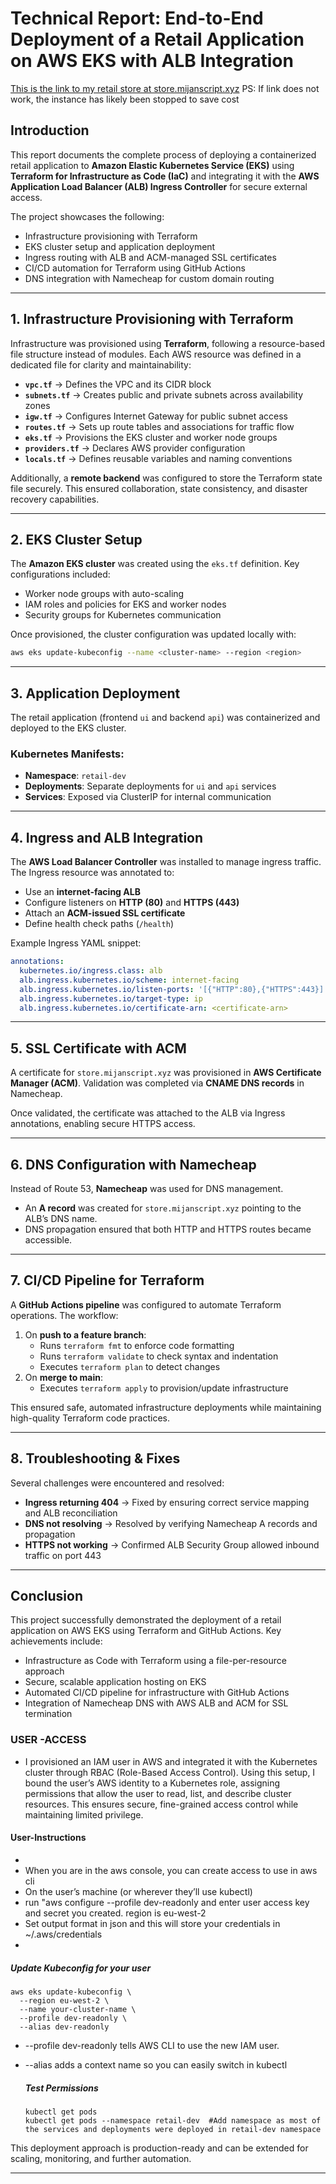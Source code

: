# Technical Report: End-to-End Deployment of a Retail Application on AWS EKS with ALB Integration
[This is the link to my retail store at store.mijanscript.xyz](https://store.mijanscript.xyz/)
PS: If link does not work, the instance has likely been stopped to save cost

## Introduction
This report documents the complete process of deploying a containerized retail application to **Amazon Elastic Kubernetes Service (EKS)** using **Terraform for Infrastructure as Code (IaC)** and integrating it with the **AWS Application Load Balancer (ALB) Ingress Controller** for secure external access.  

The project showcases the following:
- Infrastructure provisioning with Terraform  
- EKS cluster setup and application deployment  
- Ingress routing with ALB and ACM-managed SSL certificates  
- CI/CD automation for Terraform using GitHub Actions  
- DNS integration with Namecheap for custom domain routing  

---

## 1. Infrastructure Provisioning with Terraform
Infrastructure was provisioned using **Terraform**, following a resource-based file structure instead of modules. Each AWS resource was defined in a dedicated file for clarity and maintainability:  

- **`vpc.tf`** → Defines the VPC and its CIDR block  
- **`subnets.tf`** → Creates public and private subnets across availability zones  
- **`igw.tf`** → Configures Internet Gateway for public subnet access  
- **`routes.tf`** → Sets up route tables and associations for traffic flow  
- **`eks.tf`** → Provisions the EKS cluster and worker node groups  
- **`providers.tf`** → Declares AWS provider configuration  
- **`locals.tf`** → Defines reusable variables and naming conventions  

Additionally, a **remote backend** was configured to store the Terraform state file securely. This ensured collaboration, state consistency, and disaster recovery capabilities.  

---

## 2. EKS Cluster Setup
The **Amazon EKS cluster** was created using the `eks.tf` definition. Key configurations included:  
- Worker node groups with auto-scaling  
- IAM roles and policies for EKS and worker nodes  
- Security groups for Kubernetes communication  

Once provisioned, the cluster configuration was updated locally with:  
```bash
aws eks update-kubeconfig --name <cluster-name> --region <region>
```

---

## 3. Application Deployment
The retail application (frontend `ui` and backend `api`) was containerized and deployed to the EKS cluster.  

### Kubernetes Manifests:
- **Namespace**: `retail-dev`  
- **Deployments**: Separate deployments for `ui` and `api` services  
- **Services**: Exposed via ClusterIP for internal communication  

---

## 4. Ingress and ALB Integration
The **AWS Load Balancer Controller** was installed to manage ingress traffic. The Ingress resource was annotated to:  
- Use an **internet-facing ALB**  
- Configure listeners on **HTTP (80)** and **HTTPS (443)**  
- Attach an **ACM-issued SSL certificate**  
- Define health check paths (`/health`)  

Example Ingress YAML snippet:
```yaml
annotations:
  kubernetes.io/ingress.class: alb
  alb.ingress.kubernetes.io/scheme: internet-facing
  alb.ingress.kubernetes.io/listen-ports: '[{"HTTP":80},{"HTTPS":443}]'
  alb.ingress.kubernetes.io/target-type: ip
  alb.ingress.kubernetes.io/certificate-arn: <certificate-arn>
```

---

## 5. SSL Certificate with ACM
A certificate for `store.mijanscript.xyz` was provisioned in **AWS Certificate Manager (ACM)**. Validation was completed via **CNAME DNS records** in Namecheap.  

Once validated, the certificate was attached to the ALB via Ingress annotations, enabling secure HTTPS access.  

---

## 6. DNS Configuration with Namecheap
Instead of Route 53, **Namecheap** was used for DNS management.  
- An **A record** was created for `store.mijanscript.xyz` pointing to the ALB’s DNS name.  
- DNS propagation ensured that both HTTP and HTTPS routes became accessible.  

---

## 7. CI/CD Pipeline for Terraform
A **GitHub Actions pipeline** was configured to automate Terraform operations. The workflow:  
1. On **push to a feature branch**:  
   - Runs `terraform fmt` to enforce code formatting  
   - Runs `terraform validate` to check syntax and indentation  
   - Executes `terraform plan` to detect changes  
2. On **merge to main**:  
   - Executes `terraform apply` to provision/update infrastructure  

This ensured safe, automated infrastructure deployments while maintaining high-quality Terraform code practices.  

---

## 8. Troubleshooting & Fixes
Several challenges were encountered and resolved:  
- **Ingress returning 404** → Fixed by ensuring correct service mapping and ALB reconciliation  
- **DNS not resolving** → Resolved by verifying Namecheap A records and propagation  
- **HTTPS not working** → Confirmed ALB Security Group allowed inbound traffic on port 443  

---

## Conclusion
This project successfully demonstrated the deployment of a retail application on AWS EKS using Terraform and GitHub Actions. Key achievements include:  
- Infrastructure as Code with Terraform using a file-per-resource approach  
- Secure, scalable application hosting on EKS  
- Automated CI/CD pipeline for infrastructure with GitHub Actions  
- Integration of Namecheap DNS with AWS ALB and ACM for SSL termination

### USER -ACCESS
- I provisioned an IAM user in AWS and integrated it with the Kubernetes cluster through RBAC (Role-Based Access Control). Using this setup, I bound the user’s AWS identity to a Kubernetes role, assigning permissions that allow the user to read, list, and describe cluster resources. This ensures secure, fine-grained access control while maintaining limited privilege.

#### User-Instructions
- 
- When you are in the aws console, you can create access to use in aws cli
-  On the user’s machine (or wherever they’ll use kubectl)
-  run "aws configure --profile dev-readonly and enter user access key and secret you created. region is eu-west-2
-  Set output format in json and this will store your credentials in ~/.aws/credentials
-  
##### Update Kubeconfig for your user
```
aws eks update-kubeconfig \
  --region eu-west-2 \
  --name your-cluster-name \
  --profile dev-readonly \
  --alias dev-readonly
```
  
- --profile dev-readonly tells AWS CLI to use the new IAM user.
- --alias adds a context name so you can easily switch in kubectl

  ##### Test Permissions
  ```
  kubectl get pods
  kubectl get pods --namespace retail-dev  #Add namespace as most of the services and deployments were deployed in retail-dev namespace
  ```
This deployment approach is production-ready and can be extended for scaling, monitoring, and further automation.  

---








